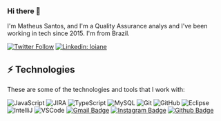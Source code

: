 ### Hi there 👋

I'm Matheus Santos, and I'm a Quality Assurance analys and I've been working in tech since 2015. I'm from Brazil.

[![Twitter Follow](https://img.shields.io/twitter/follow/matheusSantos?style=social)](https://twitter.com/_jumpedd)
[![Linkedin: loiane](https://img.shields.io/badge/-Linkedin-blue?style=flat-square&logo=Linkedin&logoColor=white&link=https://www.linkedin.com/in/matheus-dos-santos-397004b4/)](https://www.linkedin.com/in/matheus-dos-santos-397004b4/)

## ⚡ Technologies

These are some of the technologies and tools that I work with:


![JavaScript](https://img.shields.io/badge/-JavaScript-black?style=flat-square&logo=javascript)
![JIRA](https://img.shields.io/badge/-JIRA-0052CC?style=flat-square&logo=jira)
![TypeScript](https://img.shields.io/badge/-TypeScript-007ACC?style=flat-square&logo=typescript)
![MySQL](https://img.shields.io/badge/-MySQL-4479A1?style=flat-square&logo=mysql&logoColor=white)
![Git](https://img.shields.io/badge/-Git-black?style=flat-square&logo=git)
![GitHub](https://img.shields.io/badge/-GitHub-181717?style=flat-square&logo=github)
![Eclipse](https://img.shields.io/badge/-Eclipse-2C2255?style=flat-square&logo=eclipse&logoColor=white)
![IntelliJ](https://img.shields.io/badge/-IntelliJ%20IDEA-black?style=flat-square&logo=intellij-idea&logoColor=white)
![VSCode](https://img.shields.io/badge/-VSCode-007ACC?style=flat-square&logo=visual-studio-code&logoColor=white)
[![Gmail Badge](https://img.shields.io/badge/-matheus.santos.ciencia-c14438?style=flat&logo=Gmail&logoColor=white&link=mailto:matheus.santos.ciencia@gmail.com)](mailto:matheus.santos.ciencia@gmail.com)
[![Instagram Badge](https://img.shields.io/badge/-@nmatheusz-purple?style=flat&logo=instagram&logoColor=white&link=https://instagram.com/nmatheusz/)](https://instagram.com/nmatheusz)
[![Github Badge](https://img.shields.io/badge/-@MatheusSantosz-000000?style=flat&labelColor=000000&logo=Github&link=https://github.com/MatheusSantosz)](https://github.com/MatheusSantosz)
